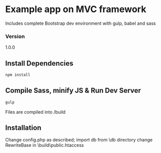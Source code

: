 # Example app on MVC framework

Includes complete Bootstrap  dev environment with gulp, babel and sass

### Version

1.0.0

## Install Dependencies

```bash
npm install
```

## Compile Sass, minify JS  & Run Dev Server

```bash
gulp
```

Files are compiled into /build

## Installation

Change config.php as described;
import db from \db directory
change   RewriteBase in \build\public\.htaccess
